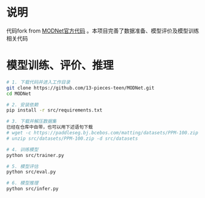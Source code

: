# 说明
代码fork from [MODNet官方代码](https://github.com/ZHKKKe/MODNet) 。本项目完善了数据准备、模型评价及模型训练相关代码
# 模型训练、评价、推理
```bash
# 1. 下载代码并进入工作目录
git clone https://github.com/13-pieces-teen/MODNet.git
cd MODNet

# 2. 安装依赖
pip install -r src/requirements.txt

# 3. 下载并解压数据集
已经在仓库中自带，也可以用下述语句下载
# wget -c https://paddleseg.bj.bcebos.com/matting/datasets/PPM-100.zip -O src/datasets/PPM-100.zip
# unzip src/datasets/PPM-100.zip -d src/datasets

# 4. 训练模型
python src/trainer.py

# 5. 模型评估
python src/eval.py

# 6. 模型推理
python src/infer.py
```
